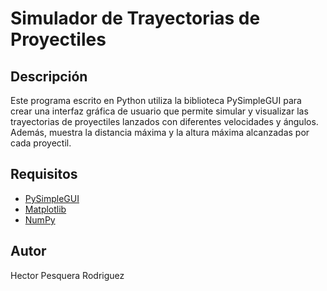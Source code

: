 # Simulador de Trayectorias de Proyectiles

## Descripción
Este programa escrito en Python utiliza la biblioteca PySimpleGUI para crear una interfaz gráfica de usuario que permite simular y visualizar las trayectorias de proyectiles lanzados con diferentes velocidades y ángulos. Además, muestra la distancia máxima y la altura máxima alcanzadas por cada proyectil.

## Requisitos
- [PySimpleGUI](https://pysimplegui.readthedocs.io/en/latest/)
- [Matplotlib](https://matplotlib.org/stable/users/installing.html)
- [NumPy](https://numpy.org/install/)
## Autor
Hector Pesquera Rodriguez


